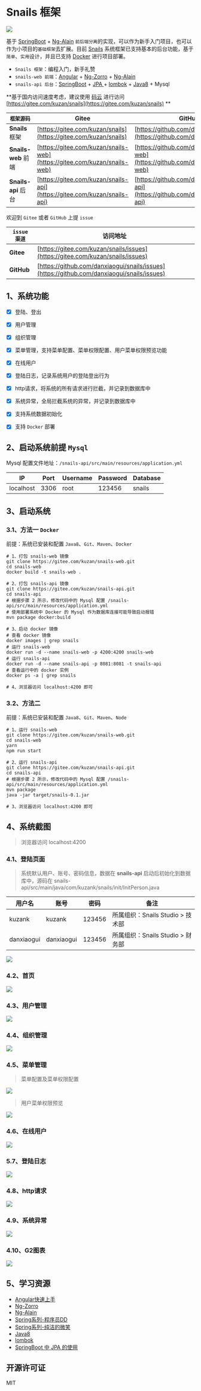 # Snails 框架
![](https://gitee.com/kuzan/Resource/raw/master/Snails/picture/b_dashboard.jpg)

基于 [SpringBoot](https://spring.io/projects/spring-boot) + [Ng-Alain](https://ng-alain.com/) `前后端分离`的实现，可以作为新手入门项目，也可以作为小项目的`基础框架`去扩展。目前 [Snails](https://zhuanlan.zhihu.com/p/103187754) 系统框架已支持基本的后台功能，基于`简单`、`实用`设计，并且已支持 [Docker](https://www.docker.com/) 进行项目部署。

- `Snails 框架`：编程入门，新手礼赞
- `snails-web 前端`：[Angular](https://angular.cn/) + [Ng-Zorro](https://ng.ant.design/docs/introduce/zh) + [Ng-Alain](https://ng-alain.com)
- `snails-api 后台`：[SpringBoot](https://spring.io/projects/spring-boot) + [JPA ](https://spring.io/guides/gs/accessing-data-jpa/)+ [lombok](https://projectlombok.org/) + [Java8](https://zhuanlan.zhihu.com/java8) + Mysql

**基于国内访问速度考虑，建议使用 [码云](https://gitee.com/kuzan/snails) 进行访问 [https://gitee.com/kuzan/snails](https://gitee.com/kuzan/snails) **

|      `框架源码`     | Gitee                                                        | GitHub                                                       |
| -------------------- | ------------------------------------------------------------ | ------------------------------------------------------------ |
| **Snails** 框架      | [https://gitee.com/kuzan/snails](https://gitee.com/kuzan/snails) | [https://github.com/danxiaogui/snails](https://github.com/danxiaogui/snails) |
| **Snails-web** 前端  | [https://gitee.com/kuzan/snails-web](https://gitee.com/kuzan/snails-web) | [https://github.com/danxiaogui/snails-web](https://github.com/danxiaogui/snails-web) |
| **Snails-api**  后台 | [https://gitee.com/kuzan/snails-api](https://gitee.com/kuzan/snails-api) | [https://github.com/danxiaogui/snails-api](https://github.com/danxiaogui/snails-api) |

欢迎到 `Gitee` 或者 `GitHub` 上提 `issue`

| `issue 渠道` | 访问地址                                                     |
| ------------ | ------------------------------------------------------------ |
| **Gitee**    | [https://gitee.com/kuzan/snails/issues](https://gitee.com/kuzan/snails/issues) |
| **GitHub**   | [https://github.com/danxiaogui/snails/issues](https://github.com/danxiaogui/snails/issues) |


## 1、系统功能

* [x]  登陆、登出
* [x]  用户管理
* [x]  组织管理
* [x]  菜单管理，支持菜单配置、菜单权限配置、用户菜单权限预览功能
* [x]  在线用户
* [x]  登陆日志，记录系统用户的登陆登出行为
* [x]  http请求，将系统的所有请求进行拦截，并记录到数据库中
* [x]  系统异常，全局拦截系统的异常，并记录到数据库中
* [x]  支持系统数据初始化
* [x]  支持 `Docker` 部署



## 2、启动系统前提 `Mysql`

Mysql 配置文件地址：`/snails-api/src/main/resources/application.yml`

| IP        | Port | Username | Password | Database |
| --------- | ---- | -------- | -------- | -------- |
| localhost | 3306 | root     | 123456   | snails   |



## 3、启动系统 

### 3.1、方法一 `Docker`

前提：系统已安装和配置 `Java8`、`Git`、`Maven`、`Docker`

```shell
# 1、打包 snails-web 镜像
git clone https://gitee.com/kuzan/snails-web.git
cd snails-web
docker build -t snails-web .

# 2、打包 snails-api 镜像
git clone https://gitee.com/kuzan/snails-api.git
cd snails-api
# 根据步骤 2 所示，修改代码中的 Mysql 配置 /snails-api/src/main/resources/application.yml
# 使用部署系统中 Docker 的 Mysql 作为数据库连接可能导致启动报错
mvn package docker:build

# 3、启动 docker 镜像
# 查看 docker 镜像
docker images | grep snails
# 运行 snails-web
docker run -d --name snails-web -p 4200:4200 snails-web
# 运行 snails-api
docker run -d --name snails-api -p 8081:8081 -t snails-api
# 查看运行中的 docker 实例
docker ps -a | grep snails

# 4、浏览器访问 localhost:4200 即可
```
### 3.2、方法二

前提：系统已安装和配置 `Java8`、`Git`、`Maven`、`Node`

```shell
# 1、运行 snails-web
git clone https://gitee.com/kuzan/snails-web.git
cd snails-web
yarn
npm run start

# 2、运行 snails-api
git clone https://gitee.com/kuzan/snails-api.git
cd snails-api
# 根据步骤 2 所示，修改代码中的 Mysql 配置 /snails-api/src/main/resources/application.yml
mvn package
java -jar target/snails-0.1.jar

# 3、浏览器访问 localhost:4200 即可
```



## 4、系统截图 
> 浏览器访问 localhost:4200

### 4.1、登陆页面

>  系统默认用户、账号、密码信息，数据在 **snails-api** 启动后初始化到数据库中，源码在 snails-api/src/main/java/com/kuzank/snails/init/InitPerson.java

| 用户名     | 账号       | 密码   | 备注                             |
| ---------- | ---------- | ------ | -------------------------------- |
| kuzank     | kuzank     | 123456 | 所属组织：Snails Studio > 技术部 |
| danxiaogui | danxiaogui | 123456 | 所属组织：Snails Studio > 财务部 |

![](https://gitee.com/kuzan/Resource/raw/master/Snails/picture/a_login.jpg)

### 4.2、首页
![](https://gitee.com/kuzan/Resource/raw/master/Snails/picture/b_dashboard.jpg)

### 4.3、用户管理
![](https://gitee.com/kuzan/Resource/raw/master/Snails/picture/b_dashboard.jpg)

### 4.4、组织管理
![](https://gitee.com/kuzan/Resource/raw/master/Snails/picture/d_orgunitManage.jpg)

### 4.5、菜单管理
> 菜单配置及菜单权限配置

![](https://gitee.com/kuzan/Resource/raw/master/Snails/picture/e_menuManage.jpg)

> 用户菜单权限预览

![](https://gitee.com/kuzan/Resource/raw/master/Snails/picture/f_menuPermissionPreview.jpg)

### 4.6、在线用户
![](https://gitee.com/kuzan/Resource/raw/master/Snails/picture/g_onlineUser.jpg)

### 5.7、登陆日志
![](https://gitee.com/kuzan/Resource/raw/master/Snails/picture/h_loginLog.jpg)

### 4.8、http请求
![](https://gitee.com/kuzan/Resource/raw/master/Snails/picture/i_httpRequest.jpg)

### 4.9、系统异常
![](https://gitee.com/kuzan/Resource/raw/master/Snails/picture/j_systemException.jpg)

### 4.10、G2图表
![](https://gitee.com/kuzan/Resource/raw/master/Snails/picture/k_g2Custom.jpg)


## 5、学习资源

- [Angular快速上手](https://angular.cn/guide/quickstart)
- [Ng-Zorro](https://ng.ant.design/docs/introduce/zh)
- [Ng-Alain](https://ng-alain.com/)
- [Spring系列-程序员DD](http://blog.didispace.com/)
- [Spring系列-纯洁的微笑](http://www.ityouknow.com/spring-boot.html)
- [Java8](https://zhuanlan.zhihu.com/java8)
- [lombok](https://www.jianshu.com/p/365ea41b3573)
- [SpringBoot 中 JPA 的使用](https://www.jianshu.com/p/c14640b63653)


## 开源许可证
MIT
